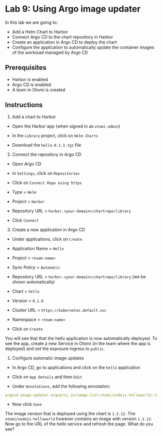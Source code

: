 # Lab 9: Using Argo image updater

In this lab we are going to:

- Add a Helm Chart to Harbor
- Connect Argo CD to the chart repository in Harbor
- Create an application in Argo CD to deploy the chart
- Configure the application to automatically update the container images of the workload managed by Argo CD

## Prerequisites

- Harbor is enabled
- Argo CD is enabled
- A team in Otomi is created

## Instructions

1. Add a chart to Harbor
  
- Open the Harbor app (when signed in as `otomi-admin`)

- In the `Library` project, click on `Helm Charts`

- Download the `hello-0.1.1.tgz` file

2. Connect the repository in Argo CD

- Open Argo CD

- In `Settings`, click on `Repositories`
  
- Click on `Connect Repo using https`
  
- Type = `Helm`
  
- Project = `Harbor`
  
- Repository URL = `harbor.<your-domain>/chartrepo/library`
  
- Click `Connect`

3. Create a new application in Argo CD

- Under applications, click on `Create`

- Application Name = `Hello`

- Project = `<team-name>`

- Sync Policy = `Automatic`

- Repository URL = `harbor.<your-domain>/chartrepo/library` (we be shown automatically)

- Chart = `hello`

- Version = `0.1.0`

- Cluster URL = `https://kubernetes.default.svc`

- Namespace = `<team-name>`

- Click on `Create`

You will see that that the hello application is now automatically deployed. To see the app, create a new Service in Otomi (in the team where the app is deployed) and set the exposure ingress to `public`.

1. Configure automatic image updates

- In Argo CD, go to applications and click on the `hello` application
  
- Click on `App Details` and then `Edit`
  
- Under `Annotations`, add the following annotation:

```yaml
argocd-image-updater.argoproj.io/image-list:otomi/nodejs-helloworld:~1.2
```
- Now click `Save`

The image version that is deployed using the chart is `1.2.12`. The `otomi/nodejs-helloworld` however contains an image with version `1.2.13`. Now go to the URL of the hello service and refresh the page. What do you see?